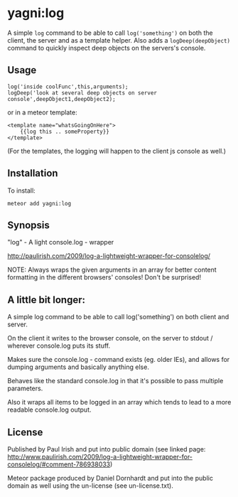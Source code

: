 yagni:log
===

A simple `log` command to be able to call `log('something')` on both the client, the server and as a template helper.
Also adds a `logDeep(deepObject)` command to quickly inspect deep objects on the servers's console.

Usage
---

```
log('inside coolFunc',this,arguments);
logDeep('look at several deep objects on server console',deepObject1,deepObject2);
```

or in a meteor template:

```
<template name="whatsGoingOnHere">
    {{log this .. someProperty}}
</template>
```

(For the templates, the logging will happen to the client js console as well.)


Installation
---

To install:

```
meteor add yagni:log
```

Synopsis
---
"log" - A light console.log - wrapper

http://paulirish.com/2009/log-a-lightweight-wrapper-for-consolelog/

NOTE: Always wraps the given arguments in an array for better content formatting in the
different browsers' consoles! Don't be surprised!

A little bit longer:
---

A simple log command to be able to call log('something') on both client and server.

On the client it writes to the browser console, on the server to stdout / wherever console.log puts its stuff.

Makes sure the console.log - command exists (eg. older IEs), and allows for dumping arguments and basically anything else.

Behaves like the standard console.log in that it's possible to pass multiple parameters.

Also it wraps all items to be logged in an array which tends to lead to a more readable console.log output.

License
---

Published by Paul Irish and put into public domain (see linked page: http://www.paulirish.com/2009/log-a-lightweight-wrapper-for-consolelog/#comment-786938033)

Meteor package produced by Daniel Dornhardt <daniel at dornhardt.com> and put into the public domain as well using the un-license (see un-license.txt).
